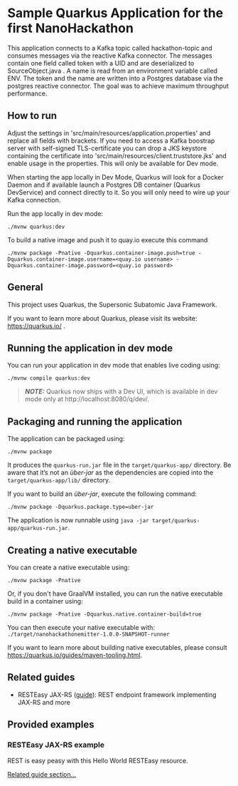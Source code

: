 # Sample Quarkus Application for the first NanoHackathon

This application connects to a Kafka topic called hackathon-topic and consumes messages via the reactive Kafka connector. The messages contain one field called token with a UID and are deserialized to SourceObject.java .  A name is read from an environment variable called ENV.  The token and the name are written into a Postgres database via the postgres reactive connector.  The goal was to achieve maximum throughput performance.

## How to run 
Adjust the settings in 'src/main/resources/application.properties' and replace all fields with brackets.  If you need to access a Kafka boostrap server with self-signed TLS-certificate you can drop a JKS keystore containing the certificate into 'src/main/resources/client.truststore.jks' and enable usage in the properties.  This will only be available for Dev mode.

When starting the app locally in Dev Mode, Quarkus will look for a Docker Daemon and if available launch a Postgres DB container (Quarkus DevService) and connect directly to it. So you will only need to wire up your Kafka connection.

Run the app locally in dev mode:
```shell script
./mvnw quarkus:dev
```

To build a native image and push it to quay.io execute this command
```shell script
./mvnw package -Pnative -Dquarkus.container-image.push=true -Dquarkus.container-image.username=<quay.io username> -Dquarkus.container-image.password=<quay.io password>
```

## General

This project uses Quarkus, the Supersonic Subatomic Java Framework.

If you want to learn more about Quarkus, please visit its website: https://quarkus.io/ .

## Running the application in dev mode

You can run your application in dev mode that enables live coding using:
```shell script
./mvnw compile quarkus:dev
```

> **_NOTE:_**  Quarkus now ships with a Dev UI, which is available in dev mode only at http://localhost:8080/q/dev/.

## Packaging and running the application

The application can be packaged using:
```shell script
./mvnw package
```
It produces the `quarkus-run.jar` file in the `target/quarkus-app/` directory.
Be aware that it’s not an _über-jar_ as the dependencies are copied into the `target/quarkus-app/lib/` directory.

If you want to build an _über-jar_, execute the following command:
```shell script
./mvnw package -Dquarkus.package.type=uber-jar
```

The application is now runnable using `java -jar target/quarkus-app/quarkus-run.jar`.

## Creating a native executable

You can create a native executable using: 
```shell script
./mvnw package -Pnative
```

Or, if you don't have GraalVM installed, you can run the native executable build in a container using: 
```shell script
./mvnw package -Pnative -Dquarkus.native.container-build=true
```

You can then execute your native executable with: `./target/nanohackathonemitter-1.0.0-SNAPSHOT-runner`

If you want to learn more about building native executables, please consult https://quarkus.io/guides/maven-tooling.html.

## Related guides

- RESTEasy JAX-RS ([guide](https://quarkus.io/guides/rest-json)): REST endpoint framework implementing JAX-RS and more

## Provided examples

### RESTEasy JAX-RS example

REST is easy peasy with this Hello World RESTEasy resource.

[Related guide section...](https://quarkus.io/guides/getting-started#the-jax-rs-resources)
